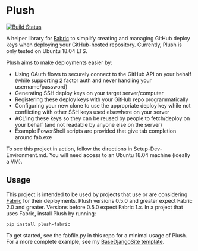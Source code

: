 Plush
==============

[![Build Status](https://kbarnes3.visualstudio.com/Plush/_apis/build/status/kbarnes3.Plush?branchName=master)](https://kbarnes3.visualstudio.com/Plush/_build/latest?definitionId=8&branchName=master)

A helper library for [Fabric](https://www.fabfile.org) to simplify creating and managing GitHub deploy keys when deploying your GitHub-hosted
repository. Currently, Plush is only tested on Ubuntu 18.04 LTS.

Plush aims to make deployments easier by:
- Using OAuth flows to securely connect to the GitHub API on your behalf
(while supporting 2 factor auth and never handling your username/password)
- Generating SSH deploy keys on your target server/computer
- Registering these deploy keys with your GitHub repo programmatically
- Configuring your new clone to use the appropriate deploy key while not conflicting with other 
SSH keys used elsewhere on your server
- ACL'ing these keys so they can be reused by people to fetch/deploy on your behalf
(and not readable by anyone else on the server)
- Example PowerShell scripts are provided that give tab completion around fab.exe

To see this project in action, follow the directions in Setup-Dev-Environment.md. You will need access to an Ubuntu 18.04 machine (ideally a VM).

## Usage

This project is intended to be used by projects that use or are considering [Fabric](https://www.fabfile.org) for their deployments. Plush versions 0.5.0 and greater expect Fabric 2.0 and greater. Versions before 0.5.0 expect Fabric 1.x. In a project that uses Fabric, install Plush by running:

```
pip install plush-fabric
```

To get started, see the fabfile.py in this repo for a minimal usage of Plush. For a more complete example, see my [BaseDjangoSite template](https://github.com/kbarnes3/BaseDjangoSite).
